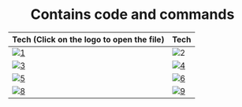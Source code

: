<h1 align="center">Contains code and commands</h1>


| Tech (Click on the logo to open the file) | Tech |
|---|---|
|[![1](https://user-images.githubusercontent.com/51878265/170855710-89ffccee-3127-4edf-abd2-c3149460d6f9.png)](/Bash/README.md)|![2](https://user-images.githubusercontent.com/51878265/170855709-3df1fa2c-264e-4884-b230-8a4fcdc4fa93.png)|
|[![3](https://user-images.githubusercontent.com/51878265/170855716-def8be6a-cc10-4f63-ba7f-c4fb6c9140a5.png)](/Docker/README.md)|[![4](https://user-images.githubusercontent.com/51878265/170855711-8aa0cd29-b436-4c50-9dd6-15c70ff46066.png)](/Git/README.md)|
|[![5](https://user-images.githubusercontent.com/51878265/170855722-08819e40-a60f-420a-b355-4a1421afa805.png)](/Kubernetes/README.md)|[![6](https://user-images.githubusercontent.com/51878265/170855717-02a110a5-7d34-4a6e-a53c-9ab9c8181421.png)](/Node/README.md)|
|[![8](https://user-images.githubusercontent.com/51878265/170855713-cae90fcf-8ab5-4441-8ffc-dde7d904a0e7.png)](/YAML/README.md)|[![9](https://user-images.githubusercontent.com/51878265/170855721-ddff3953-9855-419b-9025-2dcf17ccbca2.png)](Random/README.md)|

